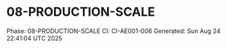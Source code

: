 # 08-PRODUCTION-SCALE
Phase: 08-PRODUCTION-SCALE
CI: CI-AE001-006
Generated: Sun Aug 24 22:41:04 UTC 2025
